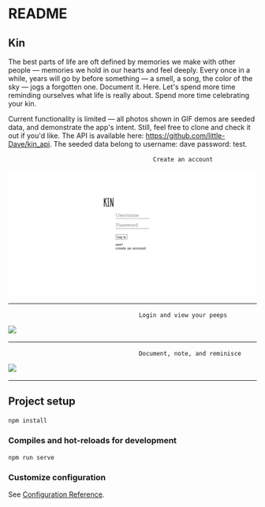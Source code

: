 # README
## Kin
The best parts of life are oft defined by memories we make with other people — memories we hold in our hearts and feel deeply. Every once in a while, years will go by before something — a smell, a song, the color of the sky — jogs a forgotten one. Document it. Here. Let's spend more time reminding ourselves what life is really about. Spend more time celebrating your kin.

Current functionality is limited — all photos shown in GIF demos are seeded data, and demonstrate the app's intent. 
Still, feel free to clone and check it out if you'd like. The API is available here: https://github.com/little-Dave/kin_api.
The seeded data belong to username: dave password: test.
                                             
                                             Create an account
                                             
![](kin_createNewUser.gif)

------------------------------------------------------------------------------------------------------------------------------

                                         Login and view your peeps
                                             
![](kin_loginAndView.gif)

------------------------------------------------------------------------------------------------------------------------------

                                         Document, note, and reminisce
                                             
![](kin_loginAndView.gif)

------------------------------------------------------------------------------------------------------------------------------

## Project setup
```
npm install
```

### Compiles and hot-reloads for development
```
npm run serve
```



### Customize configuration
See [Configuration Reference](https://cli.vuejs.org/config/).
